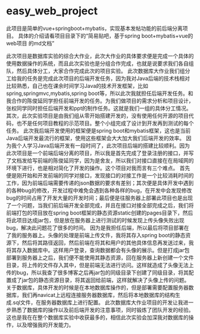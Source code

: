 # easy_web_project
此项目是简单的vue+springboot+mybatis，实现基本发帖功能的前后端分离项目。
具体的介绍请看项目目录下的“简易贴吧，基于spring boot+mybatis+vue的web项目 的md文档”


此次项目是数据库实验的综合大作业，此次大作业的具体要求便是完成一个具体的使用数据操作的系统，而且此次实验也是分组合作完成，也就是说要求我们各自组队，然后具体分工，大家合作完成此次的项目实验。
此次数据库大作业我们组分工给我的任务是完成此次项目的后端开发任务，因为我对Java后端的技术栈相对比较熟悉，自己也在课余时间学习Java的技术开发框架，比如spring,springmvc,mybatis,spring boot等，所以此次我就担任后端开发任务。和我合作的陈俊延同学担任前端开发的任务。为我们做项目的需求分析和项目设计，张权同学同时担任后端开发和ppt的制作任务。这就是我们一组的具体分工情况。
其次，此次实验项目是由我们组从零开始搭建开发的，没有使用任何开源的项目代码，也不是任何项目教程的示范项目。整个小组完成了设计到开发再到测试的每个任务。
此次我后端开发使用的框架便是spring boot和mybatis框架，这也是当前Java后端开发最流行的框架，使用这些框架会大大加大我们后端开发的效率。
因为我个人学习Java后端开发有一段时间了，此次项目后端的搭建比较顺利。因为此次项目是一个前端后端分离的项目，所以我是首先完成了登录注册的接口，并写了文档发给写前端的陈俊延同学，因为是舍友，所以我们对接口直接在在局域网的环境下进行，也是相对简化了开发的操作。这个项目对我而言有三个难点。
首先便是刚开始和开发前端的同学对接口，发现接口的对接工作是一个比较消耗时间的工作，因为前端后端需要传递的json数据的要求有差别；其次便是具体开发中遇到的各种bug的修改，开发过程中难免会遇到各种各样的bug，在开发中会发现修改bug的时间占用了开发大量的开发时间；最后便是往服务器上部署此项目也是出现了一个问题，当我们前后端开发全部完成，并且在接口对接全部完成之后，我们将前端打包的项目放在spring boot框架的静态资源static创建的pages目录下，然后将此项目达成jar包，但是放在服务器上进行测试的时候发现上传头像失败出现bug，解决此问题花了很多的时间。
因为是我担任后端，所以最后将项目部署在了我的服务器上。头像的处理是前端上传文件，我将其存入spring boot的静态资源下，然后将其路径返回，然后前端在将其和用户的其他具体信息再发送过来，我将其存入数据库中。这样用户登录，查询数据都会有头像的展示。但是打成jar包部署到服务器上之后，我们便不能使用其静态资源，回在服务器上新创建一个文件目录，将上传的文件存入其中，但是前端无法进行访问。这样就造成了头像无法上传的bug，所以我查了很多博客之后再jar包的同级目录下创建了同级目录，将其配置成了jar包的静态资源目录，将其返回给前端，这样就解决了头像上传的问题。
关于数据库，具体开发的时候是在本地数据库操作的，但是部署需要配置服务器数据库，我们再navicat上远程连接服务器数据库，然后将本地数据库的结构生成.sql文件，在服务器数据库上进行配置。
此次数据库大作业项目的开发让我进一步熟悉了数据库的操作以及前后端开发的注意事项，同时锻炼了团队开发的经验。这也是我在在整个数据库实验中收获最多的，相信此次实验会加深我对数据库的操作，以及增强我的开发能力。
